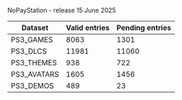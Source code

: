 NoPayStation - release 15 June 2025

|  Dataset  |Valid entries|Pending entries|
|-----------|-------------|---------------|
| PS3_GAMES |     8063    |      1301     |
|  PS3_DLCS |    11981    |     11060     |
| PS3_THEMES|     938     |      722      |
|PS3_AVATARS|     1605    |      1456     |
| PS3_DEMOS |     489     |       23      |